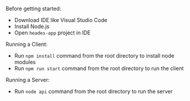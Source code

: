 Before getting started: 

- Download IDE like Visual Studio Code 
- Install Node.js
- Open `heades-app` project in IDE

Running a Client: 
- Run `npm install` command from the root directory to install node modules
- Run `npm run start` command from the root directory to run the client

Running a Server:
- Run `node api` command from the root directory to run the server
